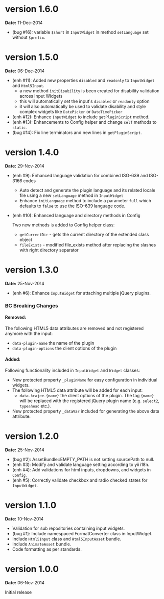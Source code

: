version 1.6.0
=============
**Date:** 11-Dec-2014

- (bug #16): variable `$short` in `InputWidget` in method `setLanguage` set without `$prefix`.

version 1.5.0
=============
**Date:** 06-Dec-2014

- (enh #11): Added new properties `disabled` and `readonly` to `InputWidget` and `Html5Input`.
    - a new method `initDisability` is been created for disability validation across Input Widgets
    - this will automatically set the input's `disabled` or `readonly` option
    - it will also automatically be used to validate disability and style complex widgets like `DatePicker` or `DateTimePicker`
- (enh #12): Enhance `InputWidget` to include `getPluginScript` method.    
- (enh #13): Enhancements to Config helper and change `self` methods to `static`.
- (bug #14): Fix line terminators and new lines in `getPluginScript`.

version 1.4.0
=============
**Date:** 29-Nov-2014

- (enh #9): Enhanced language validation for combined ISO-639 and ISO-3166 codes
    - Auto detect and generate the plugin language and its related locale file using a new `setLanguage` method in `InputWidget`
    - Enhance `initLanguage` method to include a parameter `full` which defaults to `false` to use the ISO-639 language code.
- (enh #10): Enhanced language and directory methods in Config

    Two new methods is added to Config helper class:

    - `getCurrentDir` - gets the current directory of the extended class object
    - `fileExists` - modified file_exists method after replacing the slashes with right directory separator

version 1.3.0
=============
**Date:** 25-Nov-2014

- (enh #6): Enhance `InputWidget` for attaching multiple jQuery plugins.

### BC Breaking Changes

#### Removed:
The following HTML5 data attributes are removed and not registered anymore with the input:

- `data-plugin-name` the name of the plugin
- `data-plugin-options` the client options of the plugin

#### Added:

Following functionality included in `InputWidget` and `Widget` classes:

- New protected property `_pluginName` for easy configuration in individual widgets.
- The following HTML5 data attribute will be added for each input:
    - `data-krajee-{name}` the client options of the plugin. The tag `{name}` will be replaced with the 
       registered jQuery plugin name (e.g. `select2`, `typeahead` etc.).
- New protected property `_dataVar` included for generating the above data attribute.


version 1.2.0
=============
**Date:** 25-Nov-2014

- (bug #2): AssetBundle::EMPTY_PATH is not setting sourcePath to null.
- (enh #3): Modify and validate language setting according to yii i18n.
- (enh #4): Add validations for html inputs, dropdowns, and widgets in `Config`.
- (enh #5): Correctly validate checkbox and radio checked states for `InputWidget`.

version 1.1.0
=============
**Date:** 10-Nov-2014

- Validation for sub repositories containing input widgets.
- (bug #1): Include namespaced FormatConverter class in InputWidget.
- Include `Html5Input` class and  `Html5InputAsset` bundle.
- Include `AnimateAsset` bundle.
- Code formatting as per standards.

version 1.0.0
=============
**Date:** 06-Nov-2014

Initial release